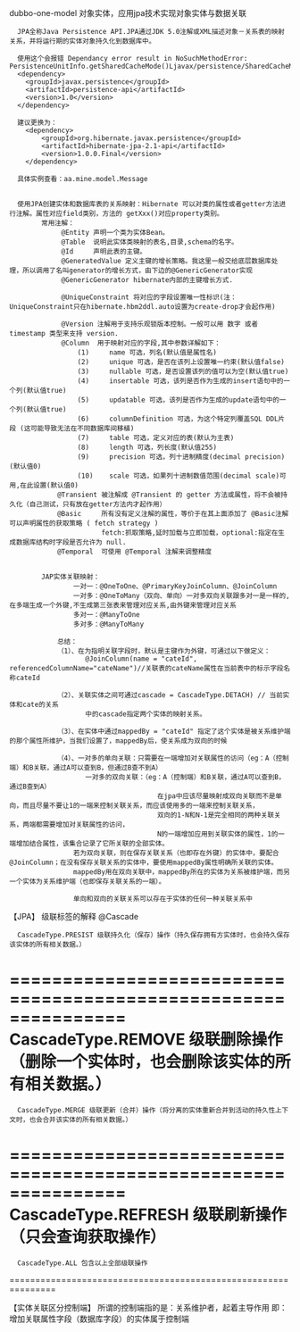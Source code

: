 dubbo-one-model
      对象实体，应用jpa技术实现对象实体与数据关联
	  
	  JPA全称Java Persistence API.JPA通过JDK 5.0注解或XML描述对象－关系表的映射关系，并将运行期的实体对象持久化到数据库中。
	  
	  使用这个会报错 Dependancy error result in NoSuchMethodError: PersistenceUnitInfo.getSharedCacheMode()Ljavax/persistence/SharedCacheMode
	  <dependency> 
	  	<groupId>javax.persistence</groupId> 
	  	<artifactId>persistence-api</artifactId> 
		<version>1.0</version> 
	  </dependency>
	  
	  建议更换为：
	    <dependency>
			<groupId>org.hibernate.javax.persistence</groupId>
			<artifactId>hibernate-jpa-2.1-api</artifactId>
			<version>1.0.0.Final</version>
		</dependency>
		
	  具体实例查看：aa.mine.model.Message
	  
	  
	  使用JPA创建实体和数据库表的关系映射：Hibernate 可以对类的属性或者getter方法进行注解。属性对应field类别，方法的 getXxx()对应property类别。
	        常用注解：
			     @Entity 声明一个类为实体Bean。
				 @Table  说明此实体类映射的表名,目录,schema的名字。
				 @Id     声明此表的主键。
				 @GeneratedValue 定义主键的增长策略。我这里一般交给底层数据库处理，所以调用了名叫generator的增长方式，由下边的@GenericGenerator实现
				 @GenericGenerator hibernate内部的主键增长方式.
				 
				 @UniqueConstraint 将对应的字段设置唯一性标识(注：UniqueConstraint只在hibernate.hbm2ddl.auto设置为create-drop才会起作用)
				 
				 @Version 注解用于支持乐观锁版本控制。一般可以用 数字 或者 timestamp 类型来支持 version.
				 @Column  用于映射对应的字段,其中参数详解如下：
				     (1)     name 可选，列名(默认值是属性名)
					 (2)     unique 可选，是否在该列上设置唯一约束(默认值false)
					 (3)     nullable 可选，是否设置该列的值可以为空(默认值true)
					 (4)     insertable 可选，该列是否作为生成的insert语句中的一个列(默认值true)
					 (5)     updatable 可选，该列是否作为生成的update语句中的一个列(默认值true)
					 (6)     columnDefinition 可选，为这个特定列覆盖SQL DDL片段 (这可能导致无法在不同数据库间移植)
					 (7)     table 可选，定义对应的表(默认为主表)
					 (8)     length 可选，列长度(默认值255)
					 (9)     precision 可选，列十进制精度(decimal precision)(默认值0)
					 (10)    scale 可选，如果列十进制数值范围(decimal scale)可用,在此设置(默认值0)
				@Transient 被注解成 @Transient 的 getter 方法或属性，将不会被持久化（自己测试，只有放在getter方法内才起作用）
				@Basic     所有没有定义注解的属性，等价于在其上面添加了 @Basic注解可以声明属性的获取策略 ( fetch strategy ) 
				           fetch:抓取策略,延时加载与立即加载，optional:指定在生成数据库结构时字段是否允许为 null.
				@Temporal  可使用 @Temporal 注解来调整精度
				
		
			JAP实体关联映射：
                    一对一：@OneToOne、@PrimaryKeyJoinColumn、@JoinColumn
                    一对多：@OneToMany（双向、单向）一对多双向关联跟多对一是一样的,在多端生成一个外键,不生成第三张表来管理对应关系,由外键来管理对应关系 
                    多对一：@ManyToOne
                    多对多：@ManyToMany
				
				总结：	
				（1）、在为指明关联字段时，默认是主键作为外键，可通过以下做定义： 
				       @JoinColumn(name = "cateId", referencedColumnName="cateName")//关联表的cateName属性在当前表中的标示字段名称cateId
					   
				（2）、关联实体之间可通过cascade = CascadeType.DETACH) // 当前实体和cate的关系
				       中的cascade指定两个实体的映射关系。
					   
				（3）、在实体中通过mappedBy = "cateId" 指定了这个实体是被关系维护端的那个属性所维护，当我们设置了，mappedBy后，使关系成为双向的时候
				
				（4）、一对多的单向关联：只需要在一端增加对关联属性的访问（eg：A（控制端）和B关联，通过A可以查到B，但通过B查不到A）
				       一对多的双向关联：（eg：A（控制端）和B关联，通过A可以查到B，通过B查到A）
					                     在jpa中应该尽量映射成双向关联而不是单向，而且尽量不要让1的一端来控制关联关系，而应该使用多的一端来控制关联关系，
					                     双向的1-N和N-1是完全相同的两种关联关系，两端都需要增加对关联属性的访问，
					                     N的一端增加应用到关联实体的属性，1的一端增加结合属性，该集合记录了它所关联的全部实体。
				    若为双向关联，则在保存关联关系（也即存在外键）的实体中，要配合@JoinColumn；在没有保存关联关系的实体中，要使用mappedBy属性明确所关联的实体。
                    mappedBy用在双向关联中，mappedBy所在的实体为关系被维护端，而另一个实体为关系维护端（也即保存关联关系的一端）。
					
					单向和双向的关联关系可以存在于实体的任何一种关联关系中
					
	  
【JPA】 级联标签的解释 @Cascade 
	 
	  CascadeType.PRESIST 级联持久化（保存）操作（持久保存拥有方实体时，也会持久保存该实体的所有相关数据。）
===============================================================
      CascadeType.REMOVE 级联删除操作（删除一个实体时，也会删除该实体的所有相关数据。）
===============================================================
      CascadeType.MERGE 级联更新（合并）操作（将分离的实体重新合并到活动的持久性上下文时，也会合并该实体的所有相关数据。）
===============================================================
      CascadeType.REFRESH 级联刷新操作 （只会查询获取操作）
===============================================================
      CascadeType.ALL 包含以上全部级联操作
===============================================================

【实体关联区分控制端】
	  所谓的控制端指的是：关系维护者，起着主导作用
	  即：增加关联属性字段（数据库字段）的实体属于控制端